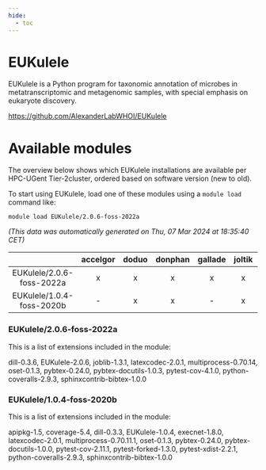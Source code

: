 ```yaml
---
hide:
  - toc
---
```


EUKulele
========


EUKulele is a Python program for taxonomic annotation of microbes in metatranscriptomic and metagenomic samples, with special emphasis on eukaryote discovery.

https://github.com/AlexanderLabWHOI/EUKulele
# Available modules


The overview below shows which EUKulele installations are available per HPC-UGent Tier-2cluster, ordered based on software version (new to old).

To start using EUKulele, load one of these modules using a `module load` command like:

```shell
module load EUKulele/2.0.6-foss-2022a
```

*(This data was automatically generated on Thu, 07 Mar 2024 at 18:35:40 CET)*  

| |accelgor|doduo|donphan|gallade|joltik|skitty|
| :---: | :---: | :---: | :---: | :---: | :---: | :---: |
|EUKulele/2.0.6-foss-2022a|x|x|x|x|x|x|
|EUKulele/1.0.4-foss-2020b|-|x|x|-|x|x|


### EUKulele/2.0.6-foss-2022a

This is a list of extensions included in the module:

dill-0.3.6, EUKulele-2.0.6, joblib-1.3.1, latexcodec-2.0.1, multiprocess-0.70.14, oset-0.1.3, pybtex-0.24.0, pybtex-docutils-1.0.3, pytest-cov-4.1.0, python-coveralls-2.9.3, sphinxcontrib-bibtex-1.0.0

### EUKulele/1.0.4-foss-2020b

This is a list of extensions included in the module:

apipkg-1.5, coverage-5.4, dill-0.3.3, EUKulele-1.0.4, execnet-1.8.0, latexcodec-2.0.1, multiprocess-0.70.11.1, oset-0.1.3, pybtex-0.24.0, pybtex-docutils-1.0.0, pytest-cov-2.11.1, pytest-forked-1.3.0, pytest-xdist-2.2.1, python-coveralls-2.9.3, sphinxcontrib-bibtex-1.0.0